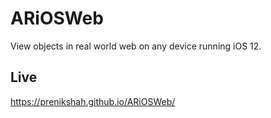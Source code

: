# ARiOSWeb
View objects in real world web on any device running iOS 12. 

## Live
https://prenikshah.github.io/ARiOSWeb/